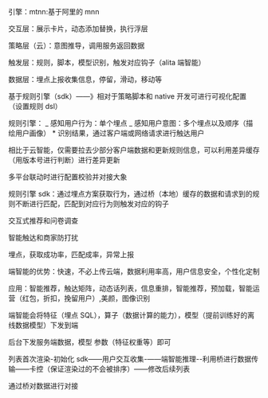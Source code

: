 引擎：mtnn:基于阿里的 mnn

交互层：展示卡片，动态添加替换，执行浮层

策略层（云）：意图推导，调用服务返回数据

触发层：规则，脚本，模型识别，触发对应钩子（alita 端智能）

数据层：埋点上报收集信息，停留，滑动，移动等

基于规则引擎（sdk）——》相对于策略脚本和 native 开发可进行可视化配置（设置规则 dsl）

规则引擎：
_ 感知用户行为：单个埋点
_ 感知用户意图：多个埋点以及顺序（描绘用户画像） \* 识别结果，通过客户端或网络请求进行触达用户

相比于云智能，仅需要拉去少部分客户端数据和更新规则信息，可以利用差异缓存（用版本号进行判断）进行差异更新

多平台联动时进行配置校验并对接大象

规则引擎 sdk：通过埋点方案获取行为，通过桥（本地）缓存的数据和请求到的规则不断进行匹配，匹配到对应行为则触发对应的钩子

交互式推荐和问卷调查

智能触达和商家防打扰

埋点，获取成功率，匹配成率，异常上报

端智能的优势：快速，不必上传云端，数据利用率高，用户信息安全，个性化定制

应用：智能推荐，触达矩阵，动态话列表，信息重排，智能推荐，预加载，智能运营（红包，折扣，挽留用户）,美颜，图像识别

端智能会将特征（埋点 SQL），算子（数据计算的能力），模型（提前训练好的离线数据模型）下发到端

后台下发服务端数据，模型 参数（特征权重等）即可

列表首次渲染-初始化 sdk——用户交互收集-——端智能推理--利用桥进行数据传输——卡控（保证渲染过的不会被排序）——修改后续列表

通过桥对数据进行对接
